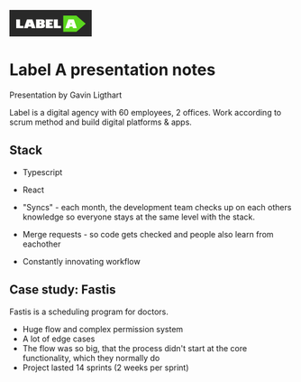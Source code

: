 ![labela logo](https://github.com/StanBankras/weekly-nerd-2021/blob/master/img/labela/logo.png?raw=true)

# Label A presentation notes
Presentation by Gavin Ligthart

Label is a digital agency with 60 employees, 2 offices. Work according to scrum method and build digital platforms & apps.

## Stack
* Typescript
* React

* "Syncs" - each month, the development team checks up on each others knowledge so everyone stays at the same level with the stack.
* Merge requests - so code gets checked and people also learn from eachother
* Constantly innovating workflow

## Case study: Fastis
Fastis is a scheduling program for doctors.
* Huge flow and complex permission system
* A lot of edge cases
* The flow was so big, that the process didn't start at the core functionality, which they normally do
* Project lasted 14 sprints (2 weeks per sprint)
